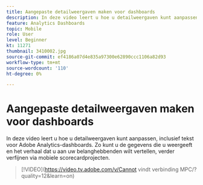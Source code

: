 ```yaml
---
title: Aangepaste detailweergaven maken voor dashboards
description: In deze video leert u hoe u detailweergaven kunt aanpassen, inclusief tekst voor Adobe Analytics-dashboards. Zo kunt u de gegevens die u weergeeft en het verhaal dat u aan uw belanghebbenden wilt vertellen, verder verfijnen via mobiele scorecardprojecten. (Moet tussen 60 en 160 tekens lang zijn, maar is 242 tekens)
feature: Analytics Dashboards
topic: Mobile
role: User
level: Beginner
kt: 11271
thumbnail: 3410002.jpg
source-git-commit: ef4186a07d4e835a97300e62890ccc1106a82d93
workflow-type: tm+mt
source-wordcount: '110'
ht-degree: 0%

---
```



# Aangepaste detailweergaven maken voor dashboards

In deze video leert u hoe u detailweergaven kunt aanpassen, inclusief tekst voor Adobe Analytics-dashboards. Zo kunt u de gegevens die u weergeeft en het verhaal dat u aan uw belanghebbenden wilt vertellen, verder verfijnen via mobiele scorecardprojecten.

>[!VIDEO](https://video.tv.adobe.com/v/Cannot vindt verbinding MPC/?quality=12&amp;learn=on)

